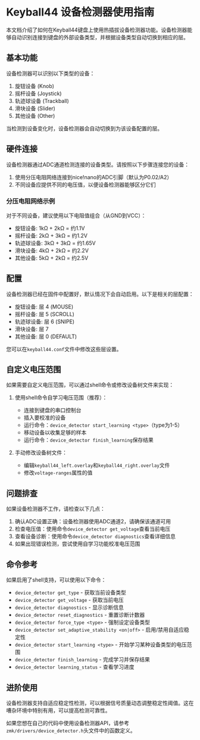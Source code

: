 # Keyball44 设备检测器使用指南

本文档介绍了如何在Keyball44键盘上使用热插拔设备检测器功能。设备检测器能够自动识别连接到键盘的外部设备类型，并根据设备类型自动切换到相应的层。

## 基本功能

设备检测器可以识别以下类型的设备：

1. 旋钮设备 (Knob)
2. 摇杆设备 (Joystick)
3. 轨迹球设备 (Trackball)
4. 滑块设备 (Slider)
5. 其他设备 (Other)

当检测到设备变化时，设备检测器会自动切换到为该设备配置的层。

## 硬件连接

设备检测器通过ADC通道检测连接的设备类型。请按照以下步骤连接您的设备：

1. 使用分压电阻网络连接到nice!nano的ADC引脚（默认为P0.02/A2）
2. 不同设备应提供不同的电压值，以便设备检测器能够区分它们

### 分压电阻网络示例

对于不同设备，建议使用以下电阻值组合（从GND到VCC）：

- 旋钮设备: 1kΩ + 2kΩ = 约1.1V
- 摇杆设备: 2kΩ + 3kΩ = 约1.2V
- 轨迹球设备: 3kΩ + 3kΩ = 约1.65V
- 滑块设备: 4kΩ + 2kΩ = 约2.2V
- 其他设备: 5kΩ + 2kΩ = 约2.5V

## 配置

设备检测器已经在固件中配置好，默认情况下会自动启用。以下是相关的层配置：

- 旋钮设备: 层 4 (MOUSE)
- 摇杆设备: 层 5 (SCROLL)
- 轨迹球设备: 层 6 (SNIPE)
- 滑块设备: 层 7
- 其他设备: 层 0 (DEFAULT)

您可以在`keyball44.conf`文件中修改这些层设置。

## 自定义电压范围

如果需要自定义电压范围，可以通过shell命令或修改设备树文件来实现：

1. 使用shell命令自学习电压范围（推荐）：
   - 连接到键盘的串口控制台
   - 插入要校准的设备
   - 运行命令：`device_detector start_learning <type>`（type为1-5）
   - 移动设备以收集足够的样本
   - 运行命令：`device_detector finish_learning`保存结果

2. 手动修改设备树文件：
   - 编辑`keyball44_left.overlay`和`keyball44_right.overlay`文件
   - 修改`voltage-ranges`属性的值

## 问题排查

如果设备检测器不工作，请检查以下几点：

1. 确认ADC设置正确：设备检测器使用ADC通道2，请确保该通道可用
2. 检查电压值：使用命令`device_detector get_voltage`查看当前电压
3. 查看设备诊断：使用命令`device_detector diagnostics`查看详细信息
4. 如果出现错误检测，尝试使用自学习功能校准电压范围

## 命令参考

如果启用了shell支持，可以使用以下命令：

- `device_detector get_type` - 获取当前设备类型
- `device_detector get_voltage` - 获取当前电压
- `device_detector diagnostics` - 显示诊断信息
- `device_detector reset_diagnostics` - 重置诊断计数器
- `device_detector force_type <type>` - 强制设定设备类型
- `device_detector set_adaptive_stability <on|off>` - 启用/禁用自适应稳定性
- `device_detector start_learning <type>` - 开始学习某种设备类型的电压范围
- `device_detector finish_learning` - 完成学习并保存结果
- `device_detector learning_status` - 查看学习进度

## 进阶使用

设备检测器支持自适应稳定性检测，可以根据信号质量动态调整稳定性阈值。这在嘈杂环境中特别有用，可以提高检测可靠性。

如果您想在自己的代码中使用设备检测器API，请参考`zmk/drivers/device_detector.h`头文件中的函数定义。 